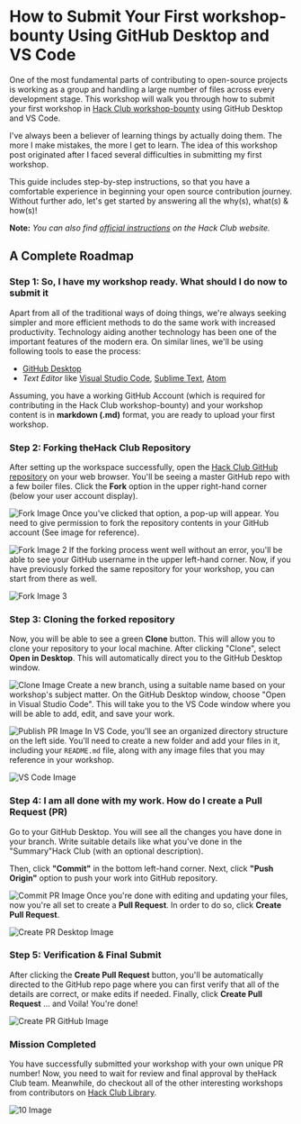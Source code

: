 # How to Submit Your First workshop-bounty Using GitHub Desktop and VS Code

One of the most fundamental parts of contributing to open-source projects is working as a group and handling a large number of files across every development stage. This workshop will walk you through how to submit your first workshop in [Hack Club workshop-bounty](https://hackclub.com/workshop-bounty/) using GitHub Desktop and VS Code.
<!--more-->

I've always been a believer of learning things by actually doing them. The more I make mistakes, the more I get to learn. The idea of this workshop post originated after I faced several difficulties in submitting my first workshop.

This guide includes step-by-step instructions, so that you have a comfortable experience in beginning your open source contribution journey. Without further ado, let's get started by answering all the why(s), what(s) & how(s)!

**Note:** *You can also find [official instructions](https://hackclub.com/workshop-bounty/) on the Hack Club website.*

## A Complete Roadmap

### Step 1: So, I have my workshop ready. What should I do now to submit it

Apart from all of the traditional ways of doing things, we're always seeking simpler and more efficient methods to do the same work with increased productivity. Technology aiding another technology has been one of the important features of the modern era. On similar lines, we'll be using following tools to ease the process:

- [GitHub Desktop](https://desktop.github.com/)
- *Text Editor* like [Visual Studio Code](https://code.visualstudio.com/), [Sublime Text](https://www.sublimetext.com/), [Atom](https://atom.io/)

Assuming, you have a working GitHub Account (which is required for contributing in the Hack Club workshop-bounty) and your workshop content is in **markdown (.md)** format, you are ready to upload your first workshop.

### Step 2: Forking theHack Club Repository

After setting up the workspace successfully, open the [Hack Club GitHub repository](https://github.com/hackclub/hackclub) on your web browser. You'll be seeing a master GitHub repo with a few boiler files. Click the **Fork** option in the upper right-hand corner (below your user account display).

![Fork Image](img/1.png)
Once you've clicked that option, a pop-up will appear. You need to give permission to fork the repository contents in your GitHub account (See image for reference).

![Fork Image 2](img/2.png)
If the forking process went well without an error, you'll be able to see your GitHub username in the upper left-hand corner. Now, if you have previously forked the same repository for your workshop, you can start from there as well.

![Fork Image 3](img/3.png)

### Step 3: Cloning the forked repository

Now, you will be able to see a green **Clone** button. This will allow you to clone your repository to your local machine. After clicking "Clone", select **Open in Desktop**. This will automatically direct you to the GitHub Desktop window.

![Clone Image](img/4.png)
Create a new branch, using a suitable name based on your workshop's subject matter. On the GitHub Desktop window, choose "Open in Visual Studio Code". This will take you to the VS Code window where you will be able to add, edit, and save your work.

![Publish PR Image](img/5.png)
In VS Code, you'll see an organized directory structure on the left side. You'll need to create a new folder and add your files in it, including your `README.md` file, along with any image files that you may reference in your workshop.

![VS Code Image](img/6.png)

### Step 4: I am all done with my work. How do I create a Pull Request (PR)

Go to your GitHub Desktop. You will see all the changes you have done in your branch. Write suitable details like what you've done in the "Summary"Hack Club (with an optional description).

Then, click **"Commit"** in the bottom left-hand corner. Next, click **"Push Origin"** option to push your work into GitHub repository.

![Commit PR Image](img/7.png)
Once you're done with editing and updating your files, now you're all set to create a **Pull Request**. In order to do so, click **Create Pull Request**.

![Create PR Desktop Image](img/createPRdesktop.png)

### Step 5: Verification & Final Submit

After clicking the **Create Pull Request** button, you'll be automatically directed to the GitHub repo page where you can first verify that all of the details are correct, or make edits if needed. Finally, click **Create Pull Request** ... and Voila! You're done!

![Create PR GitHub Image](img/9.png)

### Mission Completed

You have successfully submitted your workshop with your own unique PR number! Now, you need to wait for review and final approval by theHack Club team. Meanwhile, do checkout all of the other interesting workshops from contributors on [Hack Club Library](https://github.com/hackclub/hackclub).

![10 Image](img/10.png)
